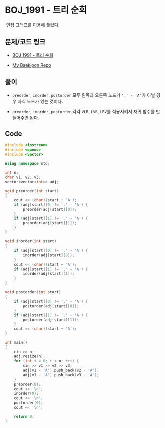 # BOJ_1991 - 트리 순회

&nbsp;인접 그래프를 이용해 풀었다.

## 문제/코드 링크

- [BOJ_1991 - 트리 순회](https://www.acmicpc.net/problem/1991)

- [My Baekjoon Repo](https://github.com/Meantint/Baekjoon)

## 풀이

- `preorder`, `inorder`, `postorder` 모두 왼쪽과 오른쪽 노드가 `'.' - 'A'`가 아닐 경우 자식 노드가 있는 것이다.

- `preorder`, `inorder`, `postorder` 각각 `VLR`, `LVR`, `LRV`를 적용시켜서 재귀 함수를 만들어주면 된다.

## Code

```cpp
#include <iostream>
#include <queue>
#include <vector>

using namespace std;

int n;
char v1, v2, v3;
vector<vector<int>> adj;

void preorder(int start)
{
    cout << (char)(start + 'A');
    if (adj[start][0] != '.' - 'A') {
        preorder(adj[start][0]);
    }
    if (adj[start][1] != '.' - 'A') {
        preorder(adj[start][1]);
    }
}

void inorder(int start)
{
    if (adj[start][0] != '.' - 'A') {
        inorder(adj[start][0]);
    }
    cout << (char)(start + 'A');
    if (adj[start][1] != '.' - 'A') {
        inorder(adj[start][1]);
    }
}

void postorder(int start)
{
    if (adj[start][0] != '.' - 'A') {
        postorder(adj[start][0]);
    }
    if (adj[start][1] != '.' - 'A') {
        postorder(adj[start][1]);
    }
    cout << (char)(start + 'A');
}

int main()
{
    cin >> n;
    adj.resize(n);
    for (int i = 0; i < n; ++i) {
        cin >> v1 >> v2 >> v3;
        adj[v1 - 'A'].push_back(v2 - 'A');
        adj[v1 - 'A'].push_back(v3 - 'A');
    }
    preorder(0);
    cout << '\n';
    inorder(0);
    cout << '\n';
    postorder(0);
    cout << '\n';

    return 0;
}
```
